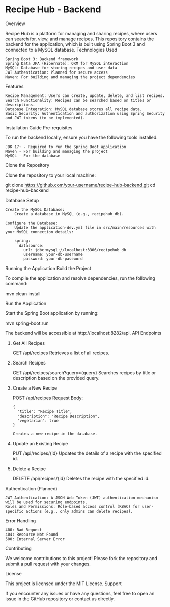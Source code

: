 # Recipe Hub - Backend

Overview

Recipe Hub is a platform for managing and sharing recipes, where users can search for, view, and manage recipes. This repository contains the backend for the application, which is built using Spring Boot 3 and connected to a MySQL database.
Technologies Used

    Spring Boot 3: Backend framework
    Spring Data JPA (Hibernate): ORM for MySQL interaction
    MySQL: Database for storing recipes and user data
    JWT Authentication: Planned for secure access
    Maven: For building and managing the project dependencies

Features

    Recipe Management: Users can create, update, delete, and list recipes.
    Search Functionality: Recipes can be searched based on titles or descriptions.
    Database Integration: MySQL database stores all recipe data.
    Basic Security: Authentication and authorization using Spring Security and JWT tokens (to be implemented).

Installation Guide
Pre-requisites

To run the backend locally, ensure you have the following tools installed:

    JDK 17+ - Required to run the Spring Boot application
    Maven - For building and managing the project
    MySQL - For the database

Clone the Repository

Clone the repository to your local machine:

git clone https://github.com/your-username/recipe-hub-backend.git
cd recipe-hub-backend

Database Setup

    Create the MySQL Database:
        Create a database in MySQL (e.g., recipehub_db).

    Configure the Database:
        Update the application-dev.yml file in src/main/resources with your MySQL connection details:

        spring:
          datasource:
            url: jdbc:mysql://localhost:3306/recipehub_db
            username: your-db-username
            password: your-db-password

Running the Application
Build the Project

To compile the application and resolve dependencies, run the following command:

mvn clean install

Run the Application

Start the Spring Boot application by running:

mvn spring-boot:run

The backend will be accessible at http://localhost:8282/api.
API Endpoints

1.  Get All Recipes

    GET /api/recipes
    Retrieves a list of all recipes.

2.  Search Recipes

    GET /api/recipes/search?query={query}
    Searches recipes by title or description based on the provided query.

3.  Create a New Recipe

    POST /api/recipes
    Request Body:

        {
          "title": "Recipe Title",
          "description": "Recipe Description",
          "vegetarian": true
        }

        Creates a new recipe in the database.

4.  Update an Existing Recipe

    PUT /api/recipes/{id}
    Updates the details of a recipe with the specified id.

5.  Delete a Recipe

    DELETE /api/recipes/{id}
    Deletes the recipe with the specified id.

Authentication (Planned)

    JWT Authentication: A JSON Web Token (JWT) authentication mechanism will be used for securing endpoints.
    Roles and Permissions: Role-based access control (RBAC) for user-specific actions (e.g., only admins can delete recipes).

Error Handling

    400: Bad Request
    404: Resource Not Found
    500: Internal Server Error

Contributing

We welcome contributions to this project! Please fork the repository and submit a pull request with your changes.

License

This project is licensed under the MIT License.
Support

If you encounter any issues or have any questions, feel free to open an issue in the GitHub repository or contact us directly.
